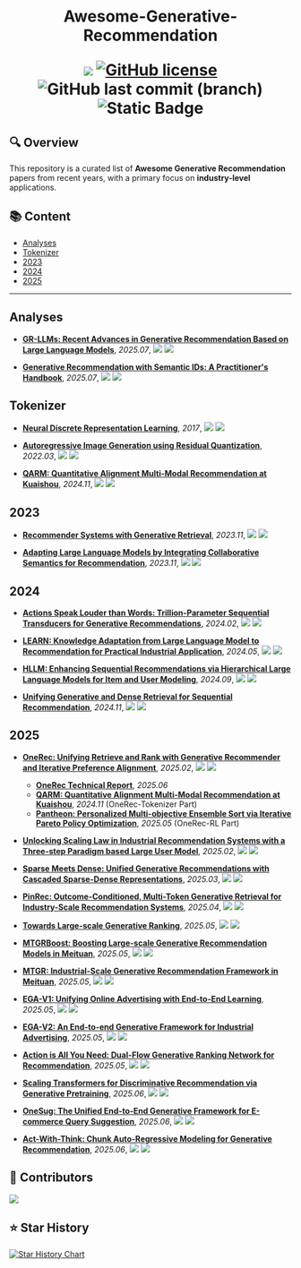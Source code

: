 <p align="center">
<h1 align="center">Awesome-Generative-Recommendation


<p align="center">
    <a href="https://awesome.re"><img src="https://awesome.re/badge.svg"></a>
    <a href="https://github.com/uestc-huangyw/Awesome-Generative-Recommendation/blob/master/LICENSE"><img alt="GitHub license" src="https://img.shields.io/github/license/uestc-huangyw/Awesome-Generative-Recommendation"></a>
    <img src="https://img.shields.io/github/last-commit/uestc-huangyw/Awesome-Generative-Recommendation/main?logo=github&color=blue" alt="GitHub last commit (branch)">
    <img src="https://img.shields.io/badge/Contributions-welcome-blue.svg?style=flat" alt="Static Badge">
</p>


## 🔍 Overview

This repository is a curated list of **Awesome Generative Recommendation** papers from recent years, with a primary focus on **industry-level** applications.

## 📚 Content

- [Analyses](#analyses)
- [Tokenizer](#tokenizer)
- [2023](#2023)
- [2024](#2024)
- [2025](#2025)


---


## Analyses

- [**GR-LLMs: Recent Advances in Generative Recommendation Based on Large Language Models**](https://arxiv.org/abs/2507.06507v2), *2025.07*, ![](https://img.shields.io/badge/Survey-red) ![](https://img.shields.io/badge/Alibaba-orange)


- [**Generative Recommendation with Semantic IDs: A Practitioner's Handbook**](https://arxiv.org/abs/2507.22224v1), *2025.07*, ![](https://img.shields.io/badge/GRID-blue) ![](https://img.shields.io/badge/Snap-orange)






## Tokenizer

- [**Neural Discrete Representation Learning**](https://proceedings.neurips.cc/paper_files/paper/2017/file/7a98af17e63a0ac09ce2e96d03992fbc-Paper.pdf), *2017*, ![](https://img.shields.io/badge/VQ_VAE-blue) ![](https://img.shields.io/badge/DeepMind-orange)


- [**Autoregressive Image Generation using Residual Quantization**](https://arxiv.org/abs/2203.01941), *2022.03*, ![](https://img.shields.io/badge/RQ_VAE-blue) ![](https://img.shields.io/badge/POSTECH-orange)


- [**QARM: Quantitative Alignment Multi-Modal Recommendation at Kuaishou**](https://arxiv.org/abs/2411.11739), *2024.11*, ![](https://img.shields.io/badge/QARM-blue) ![](https://img.shields.io/badge/Kuaishou-orange)






## 2023

- [**Recommender Systems with Generative Retrieval**](https://proceedings.neurips.cc/paper_files/paper/2023/file/20dcab0f14046a5c6b02b61da9f13229-Paper-Conference.pdf), *2023.11*, ![](https://img.shields.io/badge/TIGER-blue) ![](https://img.shields.io/badge/DeepMind-orange)


- [**Adapting Large Language Models by Integrating Collaborative Semantics for Recommendation**](https://arxiv.org/abs/2311.09049), *2023.11*, ![](https://img.shields.io/badge/LC_Rec-blue) ![](https://img.shields.io/badge/Tencent-orange)





## 2024

- [**Actions Speak Louder than Words: Trillion-Parameter Sequential Transducers for Generative Recommendations**](https://arxiv.org/abs/2402.17152), *2024.02*, ![](https://img.shields.io/badge/HSTU-blue) ![](https://img.shields.io/badge/Meta-orange)


- [**LEARN: Knowledge Adaptation from Large Language Model to Recommendation for Practical Industrial Application**](https://arxiv.org/abs/2405.03988), *2024.05*, ![](https://img.shields.io/badge/LEARN-blue) ![](https://img.shields.io/badge/Kuaishou-orange)


- [**HLLM: Enhancing Sequential Recommendations via Hierarchical Large Language Models for Item and User Modeling**](https://arxiv.org/abs/2409.12740), *2024.09*, ![](https://img.shields.io/badge/HLLM-blue) ![](https://img.shields.io/badge/ByteDance-orange)


- [**Unifying Generative and Dense Retrieval for Sequential Recommendation**](https://arxiv.org/abs/2411.18814), *2024.11*, ![](https://img.shields.io/badge/LIGER-blue) ![](https://img.shields.io/badge/Meta-orange)






## 2025

- [**OneRec: Unifying Retrieve and Rank with Generative Recommender and Iterative Preference Alignment**](https://arxiv.org/abs/2502.18965), *2025.02*, ![](https://img.shields.io/badge/OneRec-blue) ![](https://img.shields.io/badge/Kuaishou-orange)
  - [**OneRec Technical Report**](https://arxiv.org/abs/2506.13695), *2025.06*
  - [**QARM: Quantitative Alignment Multi-Modal Recommendation at Kuaishou**](https://arxiv.org/abs/2411.11739), *2024.11* (OneRec-Tokenizer Part)
  - [**Pantheon: Personalized Multi-objective Ensemble Sort via Iterative Pareto Policy Optimization**](https://arxiv.org/abs/2505.13894), *2025.05* (OneRec-RL Part)


- [**Unlocking Scaling Law in Industrial Recommendation Systems with a Three-step Paradigm based Large User Model**](https://arxiv.org/abs/2502.08309), *2025.02*, ![](https://img.shields.io/badge/LUM-blue) ![](https://img.shields.io/badge/Alibaba-orange)


- [**Sparse Meets Dense: Unified Generative Recommendations with Cascaded Sparse-Dense Representations**](https://arxiv.org/abs/2503.02453), *2025.03*, ![](https://img.shields.io/badge/COBRA-blue) ![](https://img.shields.io/badge/Baidu-orange)


- [**PinRec: Outcome-Conditioned, Multi-Token Generative Retrieval for Industry-Scale Recommendation Systems**](https://arxiv.org/abs/2504.10507), *2025.04*, ![](https://img.shields.io/badge/PinRec-blue) ![](https://img.shields.io/badge/Pinterest-orange)


- [**Towards Large-scale Generative Ranking**](https://arxiv.org/abs/2505.04180), *2025.05*, ![](https://img.shields.io/badge/GenRank-blue) ![](https://img.shields.io/badge/Xiaohongshu-orange)


- [**MTGRBoost: Boosting Large-scale Generative Recommendation Models in Meituan**](https://arxiv.org/abs/2505.12663), *2025.05*, ![](https://img.shields.io/badge/MTGRBoost-blue) ![](https://img.shields.io/badge/Meituan-orange)


- [**MTGR: Industrial-Scale Generative Recommendation Framework in Meituan**](https://arxiv.org/abs/2505.18654), *2025.05*, ![](https://img.shields.io/badge/MTGR-blue) ![](https://img.shields.io/badge/Meituan-orange)


- [**EGA-V1: Unifying Online Advertising with End-to-End Learning**](https://arxiv.org/abs/2505.19755), *2025.05*, ![](https://img.shields.io/badge/EGA_V1-blue) ![](https://img.shields.io/badge/Meituan-orange)


- [**EGA-V2: An End-to-end Generative Framework for Industrial Advertising**](https://arxiv.org/abs/2505.17549), *2025.05*, ![](https://img.shields.io/badge/EGA_V2-blue) ![](https://img.shields.io/badge/Meituan-orange)


- [**Action is All You Need: Dual-Flow Generative Ranking Network for Recommendation**](https://arxiv.org/abs/2505.16752), *2025.05*, ![](https://img.shields.io/badge/DFGR-blue) ![](https://img.shields.io/badge/Meituan-orange)


- [**Scaling Transformers for Discriminative Recommendation via Generative Pretraining**](https://arxiv.org/abs/2506.03699), *2025.06*, ![](https://img.shields.io/badge/GPSD-blue) ![](https://img.shields.io/badge/Alibaba-orange)


- [**OneSug: The Unified End-to-End Generative Framework for E-commerce Query Suggestion**](https://arxiv.org/abs/2506.06913), *2025.06*, ![](https://img.shields.io/badge/OneSug-blue) ![](https://img.shields.io/badge/Kuaishou-orange)


- [**Act-With-Think: Chunk Auto-Regressive Modeling for Generative Recommendation**](https://arxiv.org/abs/2506.23643v1), *2025.06*, ![](https://img.shields.io/badge/CAR-blue) ![](https://img.shields.io/badge/Huawei-orange)









## 👥 Contributors

<a href="https://github.com/uestc-huangyw/Awesome-Generative-Recommendation/graphs/contributors">
  <img src="https://contrib.rocks/image?repo=uestc-huangyw/Awesome-Generative-Recommendation" />
</a>




## ⭐ Star History

[![Star History Chart](https://api.star-history.com/svg?repos=uestc-huangyw/Awesome-Generative-Recommendation&type=Date)](https://star-history.com/#uestc-huangyw/Awesome-Generative-Recommendation&Date)
